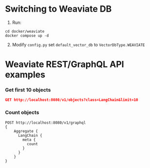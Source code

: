 # Switching to Weaviate DB

1. Run:
```shell
cd docker/weaviate
docker compose up -d
```

2. Modify `config.py` set `default_vector_db` to `VectorDbType.WEAVIATE`


# Weaviate REST/GraphQL API examples

### Get first 10 objects
```json
GET http://localhost:8080/v1/objects?class=LangChain&limit=10
```

### Count objects
```
POST http://localhost:8080/v1/graphql
{
    Aggregate {
      LangChain {
        meta {
          count
        }
      }
    }
}
```
